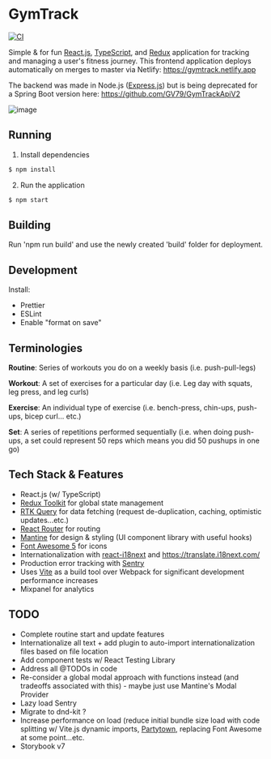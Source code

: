 # GymTrack

[![CI](https://github.com/GV79/GymTrack/actions/workflows/main.yml/badge.svg)](https://github.com/GV79/GymTrack/actions/workflows/main.yml)

Simple & for fun [React.js](https://reactjs.org/), [TypeScript](https://www.typescriptlang.org/), and [Redux](https://redux-toolkit.js.org/) application for tracking and managing a user's fitness journey. This frontend application deploys automatically on merges to master via Netlify: https://gymtrack.netlify.app

The backend was made in Node.js ([Express.js](https://expressjs.com/)) but is being deprecated for a Spring Boot version here: https://github.com/GV79/GymTrackApiV2

![image](https://user-images.githubusercontent.com/24909563/159189357-b88bdbd4-331f-4f5e-9938-0851813ab132.png)

## Running

1. Install dependencies

```sh
$ npm install
```

2. Run the application

```sh
$ npm start
```

## Building

Run 'npm run build' and use the newly created 'build' folder for deployment.

## Development

Install:

- Prettier
- ESLint
- Enable "format on save"

## Terminologies

**Routine**: Series of workouts you do on a weekly basis (i.e. push-pull-legs)

**Workout**: A set of exercises for a particular day (i.e. Leg day with squats, leg press, and leg curls)

**Exercise**: An individual type of exercise (i.e. bench-press, chin-ups, push-ups, bicep curl... etc.)

**Set**: A series of repetitions performed sequentially (i.e. when doing push-ups, a set could represent 50 reps which means you did 50 pushups in one go)

## Tech Stack & Features

- React.js (w/ TypeScript)
- [Redux Toolkit](https://redux-toolkit.js.org/) for global state management
- [RTK Query](https://redux-toolkit.js.org/rtk-query/overview) for data fetching (request de-duplication, caching, optimistic updates...etc.)
- [React Router](https://reactrouter.com/) for routing
- [Mantine](https://mantine.dev/) for design & styling (UI component library with useful hooks)
- [Font Awesome 5](https://fontawesome.com/v5/search) for icons
- Internationalization with [react-i18next](https://react.i18next.com/) and https://translate.i18next.com/
- Production error tracking with [Sentry](https://sentry.io/)
- Uses [Vite](https://vitejs.dev/) as a build tool over Webpack for significant development performance increases
- Mixpanel for analytics

## TODO

- Complete routine start and update features
- Internationalize all text + add plugin to auto-import internationalization files based on file location
- Add component tests w/ React Testing Library
- Address all @TODOs in code
- Re-consider a global modal approach with functions instead (and tradeoffs associated with this) - maybe just use Mantine's Modal Provider
- Lazy load Sentry
- Migrate to dnd-kit ?
- Increase performance on load (reduce initial bundle size load with code splitting w/ Vite.js dynamic imports, [Partytown](https://partytown.builder.io/), replacing Font Awesome at some point...etc.
- Storybook v7
